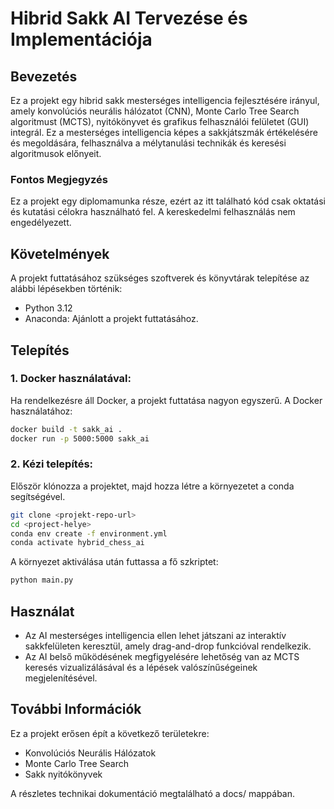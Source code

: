 # Hibrid Sakk AI Tervezése és Implementációja

## Bevezetés

Ez a projekt egy hibrid sakk mesterséges intelligencia fejlesztésére irányul, amely konvolúciós neurális hálózatot (CNN), Monte Carlo Tree Search algoritmust (MCTS), nyitókönyvet és grafikus felhasználói felületet (GUI) integrál. Ez a mesterséges intelligencia képes a sakkjátszmák értékelésére és megoldására, felhasználva a mélytanulási technikák és keresési algoritmusok előnyeit.

### Fontos Megjegyzés

Ez a projekt egy diplomamunka része, ezért az itt található kód csak oktatási és kutatási célokra használható fel. A kereskedelmi felhasználás nem engedélyezett.

## Követelmények

A projekt futtatásához szükséges szoftverek és könyvtárak telepítése az alábbi lépésekben történik:

- Python 3.12
- Anaconda: Ajánlott a projekt futtatásához.

## Telepítés

### 1. Docker használatával:

Ha rendelkezésre áll Docker, a projekt futtatása nagyon egyszerű. A Docker használatához:

```bash
docker build -t sakk_ai .
docker run -p 5000:5000 sakk_ai
```

### 2. Kézi telepítés:

Először klónozza a projektet, majd hozza létre a környezetet a conda segítségével.

```bash
git clone <projekt-repo-url>
cd <project-helye>
conda env create -f environment.yml
conda activate hybrid_chess_ai
```

A környezet aktiválása után futtassa a fő szkriptet:

```bash
python main.py
```

## Használat

- Az AI mesterséges intelligencia ellen lehet játszani az interaktív sakkfelületen keresztül, amely drag-and-drop funkcióval rendelkezik.
- Az AI belső működésének megfigyelésére lehetőség van az MCTS keresés vizualizálásával és a lépések valószínűségeinek megjelenítésével.

## További Információk

Ez a projekt erősen épít a következő területekre:
- Konvolúciós Neurális Hálózatok
- Monte Carlo Tree Search
- Sakk nyitókönyvek

A részletes technikai dokumentáció megtalálható a docs/ mappában.
